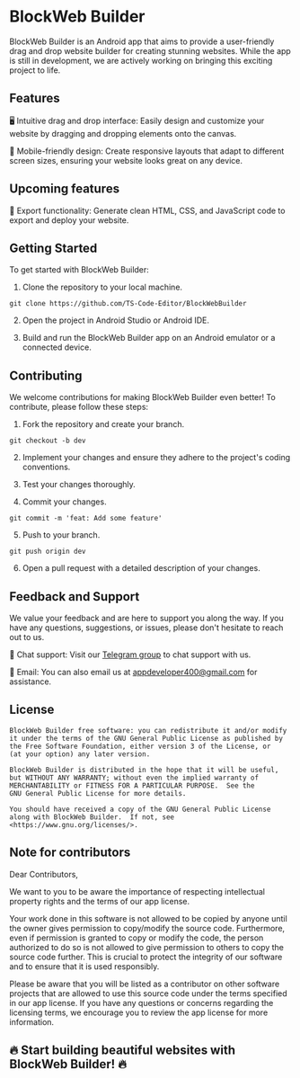 # BlockWeb Builder

BlockWeb Builder is an Android app that aims to provide a user-friendly drag and drop website builder for creating stunning websites. While the app is still in development, we are actively working on bringing this exciting project to life.

## Features

🖥️ Intuitive drag and drop interface: Easily design and customize your website by dragging and dropping elements onto the canvas.

📱 Mobile-friendly design: Create responsive layouts that adapt to different screen sizes, ensuring your website looks great on any device.

## Upcoming features

🚀 Export functionality: Generate clean HTML, CSS, and JavaScript code to export and deploy your website.

## Getting Started

To get started with BlockWeb Builder:

1. Clone the repository to your local machine.

```shell
git clone https://github.com/TS-Code-Editor/BlockWebBuilder
```

2. Open the project in Android Studio or Android IDE.

3. Build and run the BlockWeb Builder app on an Android emulator or a connected device.

## Contributing

We welcome contributions for making BlockWeb Builder even better! To contribute, please follow these steps:

1. Fork the repository and create your branch.

```shell
git checkout -b dev
```

2. Implement your changes and ensure they adhere to the project's coding conventions.

3. Test your changes thoroughly.

4. Commit your changes.

```shell
git commit -m 'feat: Add some feature'
```

5. Push to your branch.

```shell
git push origin dev
```

6. Open a pull request with a detailed description of your changes.

## Feedback and Support

We value your feedback and are here to support you along the way. If you have any questions, suggestions, or issues, please don't hesitate to reach out to us.

💬 Chat support: Visit our [Telegram group](https://t.me/TSCodeEditor) to chat support with us.

📧 Email: You can also email us at appdeveloper400@gmail.com for assistance.

## License

```
BlockWeb Builder free software: you can redistribute it and/or modify
it under the terms of the GNU General Public License as published by
the Free Software Foundation, either version 3 of the License, or
(at your option) any later version.

BlockWeb Builder is distributed in the hope that it will be useful,
but WITHOUT ANY WARRANTY; without even the implied warranty of
MERCHANTABILITY or FITNESS FOR A PARTICULAR PURPOSE.  See the
GNU General Public License for more details.

You should have received a copy of the GNU General Public License
along with BlockWeb Builder.  If not, see <https://www.gnu.org/licenses/>.
```

## Note for contributors

Dear Contributors,

We want to you to be aware the importance of respecting intellectual property rights and the terms of our app license.

Your work done in this software is not allowed to be copied by anyone until the owner gives permission to copy/modify the source code. Furthermore, even if permission is granted to copy or modify the code, the person authorized to do so is not allowed to give permission to others to copy the source code further. This is crucial to protect the integrity of our software and to ensure that it is used responsibly.

Please be aware that you will be listed as a contributor on other software projects that are allowed to use this source code under the terms specified in our app license. If you have any questions or concerns regarding the licensing terms, we encourage you to review the app license for more information.

## 🔥 Start building beautiful websites with BlockWeb Builder! 🔥
